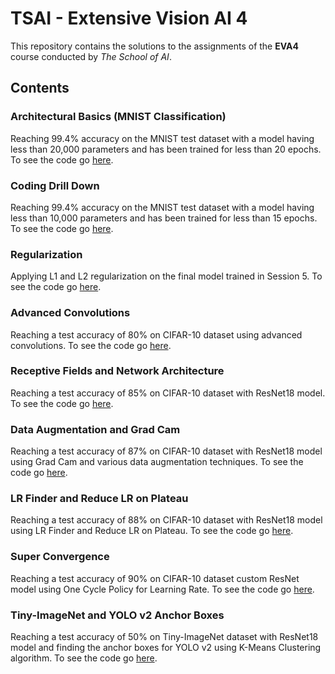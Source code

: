 # TSAI - Extensive Vision AI 4

This repository contains the solutions to the assignments of the **EVA4** course conducted by _The School of AI_.

## Contents

### Architectural Basics (MNIST Classification)

Reaching 99.4% accuracy on the MNIST test dataset with a model having less than 20,000 parameters and has been trained for less than 20 epochs.
To see the code go [here](S4/).

### Coding Drill Down

Reaching 99.4% accuracy on the MNIST test dataset with a model having less than 10,000 parameters and has been trained for less than 15 epochs.
To see the code go [here](S5/).

### Regularization

Applying L1 and L2 regularization on the final model trained in Session 5.
To see the code go [here](S6/).

### Advanced Convolutions

Reaching a test accuracy of 80% on CIFAR-10 dataset using advanced convolutions.
To see the code go [here](S7/).

### Receptive Fields and Network Architecture

Reaching a test accuracy of 85% on CIFAR-10 dataset with ResNet18 model.
To see the code go [here](S8/).

### Data Augmentation and Grad Cam

Reaching a test accuracy of 87% on CIFAR-10 dataset with ResNet18 model using Grad Cam and various data augmentation techniques.
To see the code go [here](S9/).

### LR Finder and Reduce LR on Plateau

Reaching a test accuracy of 88% on CIFAR-10 dataset with ResNet18 model using LR Finder and Reduce LR on Plateau.
To see the code go [here](S10/).

### Super Convergence

Reaching a test accuracy of 90% on CIFAR-10 dataset custom ResNet model using One Cycle Policy for Learning Rate.
To see the code go [here](S11/).

### Tiny-ImageNet and YOLO v2 Anchor Boxes

Reaching a test accuracy of 50% on Tiny-ImageNet dataset with ResNet18 model and finding the anchor boxes for YOLO v2 using K-Means Clustering algorithm.
To see the code go [here](S12/).
